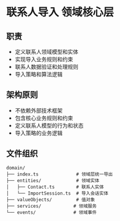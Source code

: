 # 联系人导入 领域核心层

## 职责
- 定义联系人领域模型和实体
- 实现导入业务规则和约束
- 联系人数据验证和处理规则
- 导入策略和算法逻辑

## 架构原则
- 不依赖外部技术框架
- 包含核心业务规则和约束
- 定义联系人模型的行为和状态
- 导入策略的业务逻辑

## 文件组织
```
domain/
├── index.ts              # 领域层统一导出
├── entities/             # 领域实体
│   ├── Contact.ts        # 联系人实体
│   └── ImportSession.ts  # 导入会话实体
├── valueObjects/         # 值对象
├── services/            # 领域服务
└── events/              # 领域事件
```